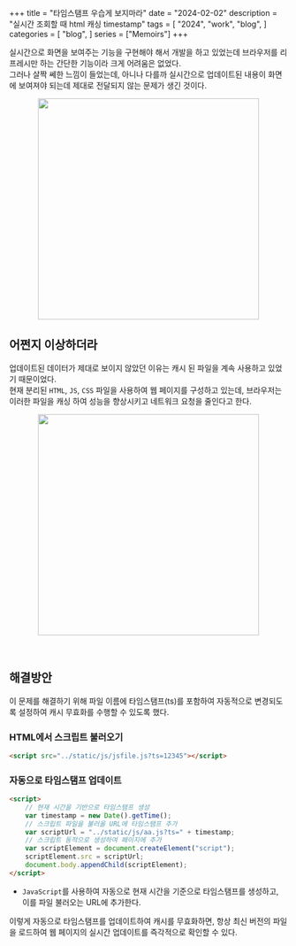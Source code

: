 +++
title = "타임스탬프 우습게 보지마라"
date = "2024-02-02"
description = "실시간 조회할 때 html 캐싱 timestamp"
tags = [
    "2024",
    "work",
    "blog",
]
categories = [
    "blog",
]
series = ["Memoirs"]
+++

실시간으로 화면을 보여주는 기능을 구현해야 해서 개발을 하고 있었는데 브라우저를 리프레시만 하는 간단한 기능이라 크게 어려움은 없었다. <br>
그러나 살짝 쎄한 느낌이 들었는데, 아니나 다를까 실시간으로 업데이트된 내용이 화면에 보여져야 되는데 제대로 전달되지 않는 문제가 생긴 것이다.

<p align="center"><img src="https://github.com/kmseunh/svelte-projects/assets/105186724/91e763ba-b366-4cc7-896f-e60dc173435f" width="400"></p>

<!--more-->

## 어쩐지 이상하더라

업데이트된 데이터가 제대로 보이지 않았던 이유는 캐시 된 파일을 계속 사용하고 있었기 때문이었다. <br>
현재 분리된 `HTML`, `JS`, `CSS` 파일을 사용하여 웹 페이지를 구성하고 있는데, 브라우저는 이러한 파일을 캐싱 하여 성능을 향상시키고 네트워크 요청을 줄인다고 한다.

<p align="center"><img src="https://github.com/kmseunh/svelte-projects/assets/105186724/5f024231-a459-4102-b6d4-4cb83ac5a0ea" width="400"></p>

&nbsp;

## 해결방안

이 문제를 해결하기 위해 파일 이름에 타임스탬프(ts)를 포함하여 자동적으로 변경되도록 설정하여 캐시 무효화를 수행할 수 있도록 했다.

### HTML에서 스크립트 불러오기

```html
<script src="../static/js/jsfile.js?ts=12345"></script>
```

### 자동으로 타임스탬프 업데이트

```html
<script>
    // 현재 시간을 기반으로 타임스탬프 생성
    var timestamp = new Date().getTime();
    // 스크립트 파일을 불러올 URL에 타임스탬프 추가
    var scriptUrl = "../static/js/aa.js?ts=" + timestamp;
    // 스크립트 동적으로 생성하여 페이지에 추가
    var scriptElement = document.createElement("script");
    scriptElement.src = scriptUrl;
    document.body.appendChild(scriptElement);
</script>
```

- `JavaScript`를 사용하여 자동으로 현재 시간을 기준으로 타임스탬프를 생성하고, 이를 파일 불러오는 URL에 추가한다.

이렇게 자동으로 타임스탬프를 업데이트하여 캐시를 무효화하면, 항상 최신 버전의 파일을 로드하여 웹 페이지의 실시간 업데이트를 즉각적으로 확인할 수 있다. <br>

